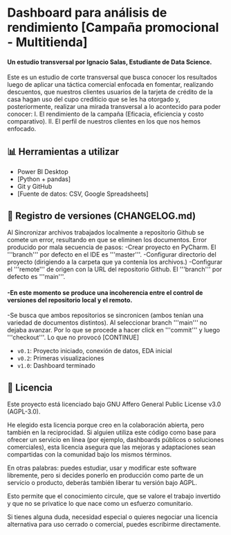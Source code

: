 # Dashboard para análisis de rendimiento [Campaña promocional - Multitienda]
#### Un estudio transversal por Ignacio Salas, Estudiante de Data Science. 

Este es un estudio de corte transversal que busca conocer los resultados luego de aplicar una táctica comercial enfocada en fomentar, realizando descuentos, que nuestros clientes usuarios de la tarjeta de crédito de la casa hagan uso del cupo crediticio que se les ha otorgado y, posteriormente, realizar una mirada transversal a lo acontecido para poder conocer: I. El rendimiento de la campaña (Eficacia, eficiencia y costo comparativo). II. El perfil de nuestros clientes en los que nos hemos enfocado.


## 📊 Herramientas a utilizar
- Power BI Desktop
- [Python + pandas]
- Git y GitHub
- [Fuente de datos: CSV, Google Spreadsheets]

## 🔄 Registro de versiones (CHANGELOG.md)
Al Sincronizar archivos trabajados localmente a repositorio Github se comete un error, resultando en que se eliminen los documentos. Error producido por mala secuencia de pasos:
-Crear proyecto en PyCharm. El '''branch''' por defecto en el IDE es '''master'''.
-Configurar directorio del proyecto (dirigiendo a la carpeta que ya contenía los archivos.)
-Configurar el '''remote''' de origen con la URL del repositorio Github. El '''branch''' por defecto es '''main'''.
#### -En este momento se produce una incoherencia entre el control de versiones del repositorio local y el remoto.
-Se busca que ambos repositorios se sincronicen (ambos tenían una variedad de documentos distintos). Al seleccionar branch '''main''' no dejaba avanzar. Por lo que se procede a hacer click en '''commit''' y luego '''checkout'''. Lo que no provocó [CONTINUE]


- `v0.1`: Proyecto iniciado, conexión de datos, EDA inicial
- `v0.2`: Primeras visualizaciones
- `v1.0`: Dashboard terminado

## 📜 Licencia
Este proyecto está licenciado bajo GNU Affero General Public License v3.0 (AGPL-3.0).

He elegido esta licencia porque creo en la colaboración abierta, pero también en la reciprocidad. Si alguien utiliza este código como base para ofrecer un servicio en línea (por ejemplo, dashboards públicos o soluciones comerciales), esta licencia asegura que las mejoras y adaptaciones sean compartidas con la comunidad bajo los mismos términos.

En otras palabras: puedes estudiar, usar y modificar este software libremente, pero si decides ponerlo en producción como parte de un servicio o producto, deberás también liberar tu versión bajo AGPL.

Esto permite que el conocimiento circule, que se valore el trabajo invertido y que no se privatice lo que nace como un esfuerzo comunitario.

Si tienes alguna duda, necesidad especial  o quieres negociar una licencia alternativa para uso cerrado o comercial, puedes escribirme directamente.
